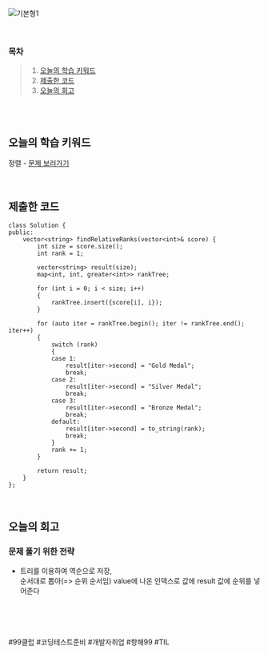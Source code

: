 ![기본형1](https://github.com/user-attachments/assets/e8ac6d46-a98e-416b-963c-08c1f8aaef37)

<br>

### 목차
> 1. [오늘의 학습 키워드](#오늘의-학습-키워드)
> 2. [제출한 코드](#제출한-코드)
> 3. [오늘의 회고](#오늘의-회고)

<br><br>

## 오늘의 학습 키워드
정렬 - [문제 보러가기](https://leetcode.com/problems/relative-ranks/description/)
  
<br>

## 제출한 코드
```
class Solution {
public:
    vector<string> findRelativeRanks(vector<int>& score) {
        int size = score.size();
        int rank = 1;

        vector<string> result(size);
        map<int, int, greater<int>> rankTree;

        for (int i = 0; i < size; i++)
        {
            rankTree.insert({score[i], i});
        }

        for (auto iter = rankTree.begin(); iter != rankTree.end(); iter++)
        {
            switch (rank)
            {
            case 1:
                result[iter->second] = "Gold Medal";
                break;
            case 2:
                result[iter->second] = "Silver Medal";
                break;
            case 3:
                result[iter->second] = "Bronze Medal";
                break;
            default:
                result[iter->second] = to_string(rank);
                break;
            }
            rank += 1;
        }

        return result;
    }
};
```

<br>

## 오늘의 회고
### 문제 풀기 위한 전략
* 트리를 이용하여 역순으로 저장, <br>
  순서대로 뽑아(=> 순위 순서임) value에 나온 인덱스로 값에 result 값에 순위를 넣어준다 <br>

<br>    
<br>
<br>
<br>
#99클럽 #코딩테스트준비 #개발자취업 #항해99 #TIL

